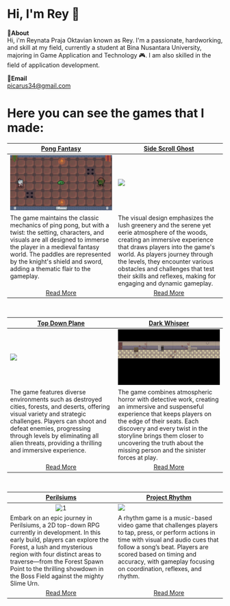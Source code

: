 # Hi, I'm Rey 👋
**📌About** <br>
Hi, i'm Reynata Praja Oktavian known as Rey. I'm a passionate, hardworking, and skill at my field, currently a student at Bina Nusantara University, majoring in Game Application and Technology 🎮. I am also skilled in the field of application development. </br>

**📩Email** <br>
picarus34@gmail.com

# Here you can see the games that I made:
<table width="100%">
  <thead>
    <tr>
      <th width="50%"><a href="https://github.com/ReyC4/Pong">Pong Fantasy</a></th>
      <th width="50%"><a href="https://github.com/ReyC4/Side-Scroll">Side Scroll Ghost</a></th>
    </tr>
  </thead>
  <tbody>
    <tr>
      <td><img src="https://github.com/ReyC4/ReyC4/blob/main/GIF/Pong.gif"/></td>
      <td><img src="https://github.com/ReyC4/ReyC4/blob/main/GIF/Side%20scroll.gif"/></td>
    </tr>
    <tr>
      <td valign="text-top">The game maintains the classic mechanics of ping pong, but with a twist: the setting, characters, and visuals are all designed to immerse the player in a medieval fantasy world. The paddles are represented by the knight's shield and sword, adding a thematic flair to the gameplay.</td>
      <td valign="text-top"">The visual design emphasizes the lush greenery and the serene yet eerie atmosphere of the woods, creating an immersive experience that draws players into the game's world. As players journey through the levels, they encounter various obstacles and challenges that test their skills and reflexes, making for engaging and dynamic gameplay.<div></div></td>
    <tr>
      <td align="center"><a href="https://github.com/ReyC4/Pong/blob/main/README.md">Read More</a></td> 
      <td align="center"><a href="https://github.com/ReyC4/Side-Scroll/blob/main/README.md">Read More</a></td> 
    </tr>
  </tbody>
</table>

<br>

<table width="100%">
  <thead>
    <tr>
      <th width="50%"><a href="https://github.com/ReyC4/Top-Down-Plane">Top Down Plane</a></th>
      <th width="50%"><a href="https://github.com/ReyC4/Horror-TopDown">Dark Whisper</a></th>
    </tr>
  </thead>
  <tbody>
    <tr>
      <td><img src="https://github.com/ReyC4/ReyC4/blob/main/GIF/TopD.gif"/></td>
      <td><img src="https://github.com/ReyC4/ReyC4/blob/main/GIF/Dark.gif"/></td>
    </tr>
    <tr>
      <td valign="text-top">The game features diverse environments such as destroyed cities, forests, and deserts, offering visual variety and strategic challenges. Players can shoot and defeat enemies, progressing through levels by eliminating all alien threats, providing a thrilling and immersive experience.</td>
      <td valign="text-top">The game combines atmospheric horror with detective work, creating an immersive and suspenseful experience that keeps players on the edge of their seats. Each discovery and every twist in the storyline brings them closer to uncovering the truth about the missing person and the sinister forces at play.<br></td>
    </tr>
    <tr>
      <td align="center"><a href="https://github.com/ReyC4/Top-Down-Plane/blob/main/README.md">Read More</a></td> 
      <td align="center"><a href="https://github.com/ReyC4/Horror-TopDown/blob/main/README.md">Read More</a></td> 
    </tr>
  </tbody>
</table>

<br>

<table width="100%">
  <thead>
    <tr>
      <th width="50%"><a href="https://github.com/ReyC4/2D-GDC-Perilsiums-Project">Perilsiums</a></th>
      <th width="50%"><a href="https://github.com/ReyC4/Rhythm-BN/tree/New">Project Rhythm</a></th>
    </tr>
  </thead>
  <tbody>
    <tr>
      <td align="center"><img src="https://github.com/ReyC4/ReyC4/blob/main/GIF/Perilsiums.gif" alt="1" style="width:100%;height:auto;"/></td>
      <td><img src="https://github.com/ReyC4/ReyC4/blob/main/GIF/Cando.gif"/></td>
    </tr>
    <tr>
      <td valign="text-top">Embark on an epic journey in Perilsiums, a 2D top-down RPG currently in development. In this early build, players can explore the Forest, a lush and mysterious region with four distinct areas to traverse—from the Forest Spawn Point to the thrilling showdown in the Boss Field against the mighty Slime Urn.</td>
      <td valign="text-top">A rhythm game is a music-based video game that challenges players to tap, press, or perform actions in time with visual and audio cues that follow a song’s beat. Players are scored based on timing and accuracy, with gameplay focusing on coordination, reflexes, and rhythm.<br></td>
    </tr>
    <tr>
      <td align="center"><a href="https://github.com/ReyC4/2D-GDC-Perilsiums-Project/blob/main/README.md">Read More</a></td> 
      <td align="center"><a href="https://github.com/ReyC4/Rhythm-BN/blob/New/README.md">Read More</a></td> 
    </tr>
  </tbody>
</table>
